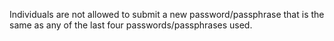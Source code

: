 Individuals are not allowed to submit a new password/passphrase that is the same as any of the last four passwords/passphrases used.